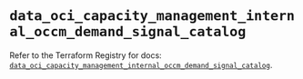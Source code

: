 # `data_oci_capacity_management_internal_occm_demand_signal_catalog`

Refer to the Terraform Registry for docs: [`data_oci_capacity_management_internal_occm_demand_signal_catalog`](https://registry.terraform.io/providers/hashicorp/oci/7.19.0/docs/data-sources/capacity_management_internal_occm_demand_signal_catalog).
